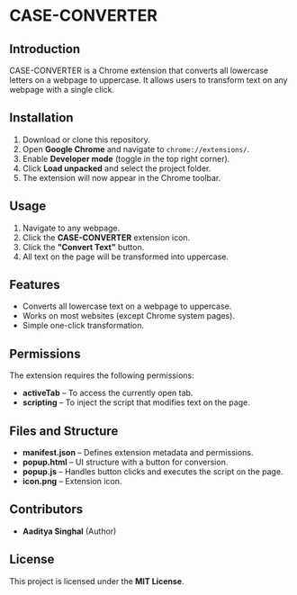 # CASE-CONVERTER

## Introduction
CASE-CONVERTER is a Chrome extension that converts all lowercase letters on a webpage to uppercase. It allows users to transform text on any webpage with a single click.

## Installation
1. Download or clone this repository.
2. Open **Google Chrome** and navigate to `chrome://extensions/`.
3. Enable **Developer mode** (toggle in the top right corner).
4. Click **Load unpacked** and select the project folder.
5. The extension will now appear in the Chrome toolbar.

## Usage
1. Navigate to any webpage.
2. Click the **CASE-CONVERTER** extension icon.
3. Click the **"Convert Text"** button.
4. All text on the page will be transformed into uppercase.

## Features
- Converts all lowercase text on a webpage to uppercase.
- Works on most websites (except Chrome system pages).
- Simple one-click transformation.

## Permissions
The extension requires the following permissions:
- **activeTab** – To access the currently open tab.
- **scripting** – To inject the script that modifies text on the page.

## Files and Structure
- **manifest.json** – Defines extension metadata and permissions.
- **popup.html** – UI structure with a button for conversion.
- **popup.js** – Handles button clicks and executes the script on the page.
- **icon.png** – Extension icon.

## Contributors
- **Aaditya Singhal** (Author)

## License
This project is licensed under the **MIT License**.
